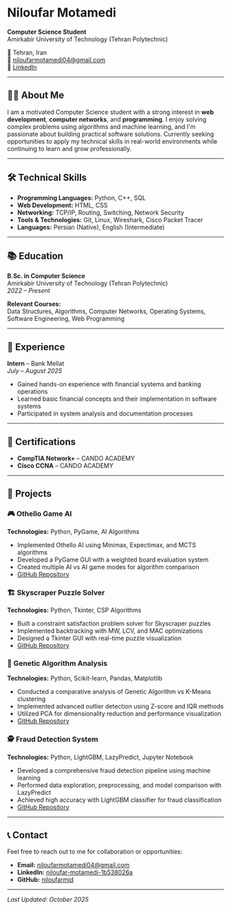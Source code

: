 # Niloufar Motamedi  
**Computer Science Student**  
Amirkabir University of Technology (Tehran Polytechnic)  

📍 Tehran, Iran  
📧 niloufarmotamedi04@gmail.com  
🔗 [LinkedIn](https://linkedin.com/in/niloufar-motamedi-1b538026a) 

---

## 👩‍🎓 About Me  
I am a motivated Computer Science student with a strong interest in **web development**, **computer networks**, and **programming**. I enjoy solving complex problems using algorithms and machine learning, and I'm passionate about building practical software solutions. Currently seeking opportunities to apply my technical skills in real-world environments while continuing to learn and grow professionally.

---

## 🛠️ Technical Skills  
- **Programming Languages:** Python, C++, SQL  
- **Web Development:** HTML, CSS  
- **Networking:** TCP/IP, Routing, Switching, Network Security  
- **Tools & Technologies:** Git, Linux, Wireshark, Cisco Packet Tracer  
- **Languages:** Persian (Native), English (Intermediate)

---

## 📚 Education  
**B.Sc. in Computer Science**  
Amirkabir University of Technology (Tehran Polytechnic)  
*2022 – Present*

**Relevant Courses:**  
Data Structures, Algorithms, Computer Networks, Operating Systems, Software Engineering, Web Programming

---

## 💼 Experience  
**Intern** – Bank Mellat  
*July – August 2025*  
- Gained hands-on experience with financial systems and banking operations  
- Learned basic financial concepts and their implementation in software systems  
- Participated in system analysis and documentation processes

---

## 📜 Certifications  
- **CompTIA Network+** – CANDO ACADEMY  
- **Cisco CCNA** – CANDO ACADEMY

---

## 🚀 Projects  

### 🎮 Othello Game AI  
**Technologies:** Python, PyGame, AI Algorithms  
- Implemented Othello AI using Minimax, Expectimax, and MCTS algorithms  
- Developed a PyGame GUI with a weighted board evaluation system  
- Created multiple AI vs AI game modes for algorithm comparison  
- [GitHub Repository](https://github.com/niloufarmid/Othello-Game)

### 🏗️ Skyscraper Puzzle Solver  
**Technologies:** Python, Tkinter, CSP Algorithms  
- Built a constraint satisfaction problem solver for Skyscraper puzzles  
- Implemented backtracking with MW, LCV, and MAC optimizations  
- Designed a Tkinter GUI with real-time puzzle visualization  
- [GitHub Repository](https://github.com/niloufarmid/Skyscraper-Puzzle-Solver)

### 🧬 Genetic Algorithm Analysis  
**Technologies:** Python, Scikit-learn, Pandas, Matplotlib  
- Conducted a comparative analysis of Genetic Algorithm vs K-Means clustering  
- Implemented advanced outlier detection using Z-score and IQR methods  
- Utilized PCA for dimensionality reduction and performance visualization  
- [GitHub Repository](https://github.com/niloufarmid/Genetic-Algorithm)

### 🕵️ Fraud Detection System  
**Technologies:** Python, LightGBM, LazyPredict, Jupyter Notebook  
- Developed a comprehensive fraud detection pipeline using machine learning  
- Performed data exploration, preprocessing, and model comparison with LazyPredict  
- Achieved high accuracy with LightGBM classifier for fraud classification  
- [GitHub Repository](https://github.com/niloufarmid/Fraud-Detection)

---

## 📞 Contact  
Feel free to reach out to me for collaboration or opportunities:  
- **Email:** niloufarmotamedi04@gmail.com  
- **LinkedIn:** [niloufar-motamedi-1b538026a](https://linkedin.com/in/niloufar-motamedi-1b538026a)  
- **GitHub:** [niloufarmid](https://github.com/niloufarmid)

---

*Last Updated: October 2025*
